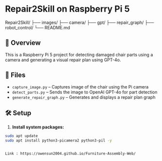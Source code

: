 # Repair2Skill on Raspberry Pi 5

Repair2Skill/
├── images/
├── camera/
├── gpt/
├── repair_graph/
├── robot_control/
└── README.md

## 🧠 Overview
This is a Raspberry Pi 5 project for detecting damaged chair parts using a camera and generating a visual repair plan using GPT-4o.

## 📁 Files
- `capture_image.py` – Captures image of the chair using the Pi camera
- `detect_parts.py` – Sends the image to OpenAI GPT-4o for part detection
- `generate_repair_graph.py` – Generates and displays a repair plan graph

## 🛠️ Setup
1. **Install system packages:**
```bash
sudo apt update
sudo apt install python3-picamera2 python3-pil -y


Link : https://owensun2004.github.io/Furniture-Assembly-Web/